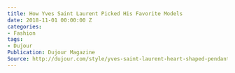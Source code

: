 ```yaml
---
title: How Yves Saint Laurent Picked His Favorite Models
date: 2018-11-01 00:00:00 Z
categories:
- Fashion
tags:
- Dujour
Publication: Dujour Magazine
Source: http://dujour.com/style/yves-saint-laurent-heart-shaped-pendant/
---
```


